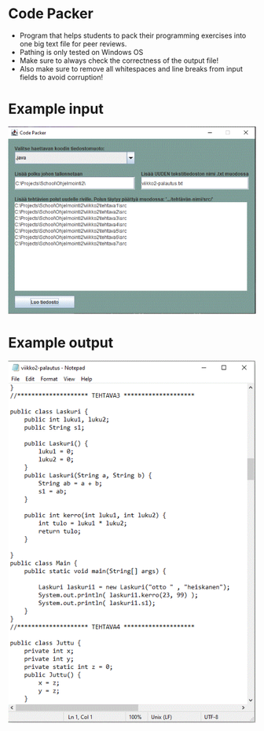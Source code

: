 # Code Packer

* Program that helps students to pack their programming exercises into one big text file for peer reviews.
* Pathing is only tested on Windows OS
* Make sure to always check the correctness of the output file!
* Also make sure to remove all whitespaces and line breaks from input fields to avoid corruption!

# Example input 
![alt text](input.GIF)

# Example output
![alt text](output.GIF)
